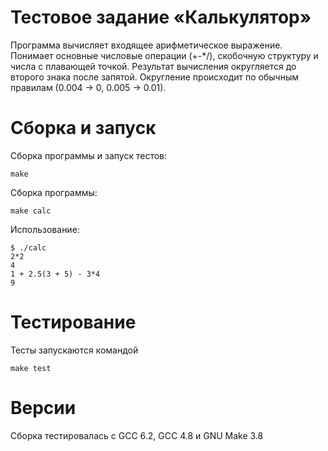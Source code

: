 # Тестовое задание &laquo;Калькулятор&raquo;

Программа вычисляет входящее арифметическое выражение. Понимает основные числовые операции (+-*/), скобочную структуру и числа с плавающей точкой.
Результат вычисления округляется до второго знака после запятой. Округление происходит по обычным правилам (0.004 -> 0, 0.005 -> 0.01).

# Сборка и запуск

Сборка программы и запуск тестов:
```
make
```

Сборка программы:
```
make calc
```

Использование:
```
$ ./calc
2*2
4
1 + 2.5(3 + 5) - 3*4
9
```

# Тестирование

Тесты запускаются командой
```
make test
```
# Версии

Сборка тестировалась с GCC 6.2, GCC 4.8 и GNU Make 3.8
